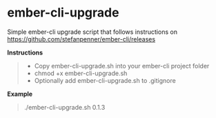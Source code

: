 ember-cli-upgrade
=================

Simple ember-cli upgrade script that follows instructions on https://github.com/stefanpenner/ember-cli/releases

**Instructions**
> - Copy ember-cli-upgrade.sh into your ember-cli project folder
> - chmod +x ember-cli-upgrade.sh
>  - Optionally add ember-cli-upgrade.sh to .gitignore
  
**Example**
>./ember-cli-upgrade.sh 0.1.3
